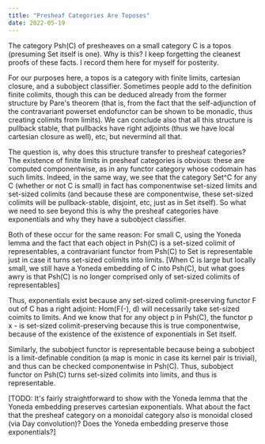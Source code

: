 ```yaml
---
title: "Presheaf Categories Are Toposes"
date: 2022-05-19
---
```

The category Psh(C) of presheaves on a small category C is a topos (presuming Set itself is one). Why is this? I keep forgetting the cleanest proofs of these facts. I record them here for myself for posterity.

For our purposes here, a topos is a category with finite limits, cartesian closure, and a subobject classifier. Sometimes people add to the definition finite colimits, though this can be deduced already from the former structure by Pare's theorem (that is, from the fact that the self-adjunction of the contravariant powerset endofunctor can be shown to be monadic, thus creating colimits from limits). We can conclude also that all this structure is pullback stable, that pullbacks have right adjoints (thus we have local cartesian closure as well), etc, but nevermind all that.

The question is, why does this structure transfer to presheaf categories? The existence of finite limits in presheaf categories is obvious: these are computed componentwise, as in any functor category whose codomain has such limits. Indeed, in the same way, we see that the category Set^C for any C (whether or not C is small) in fact has componentwise set-sized limits and set-sized colimits (and because these are componentwise, these set-sized colimits will be pullback-stable, disjoint, etc, just as in Set itself). So what we need to see beyond this is why the presheaf categories have exponentials and why they have a subobject classifier.

Both of these occur for the same reason: For small C, using the Yoneda lemma and the fact that each object in Psh(C) is a set-sized colimit of representables, a contravariant functor from Psh(C) to Set is representable just in case it turns set-sized colimits into limits. \[When C is large but locally small, we still have a Yoneda embedding of C into Psh(C), but what goes awry is that Psh(C) is no longer comprised only of set-sized colimits of representables\]

Thus, exponentials exist because any set-sized colimit-preserving functor F out of C has a right adjoint: Hom(F(-), d) will necessarily take set-sized coimits to limits. And we know that for any object p in Psh(C), the functor p x - is set-sized colimit-preserving because this is true componentwise, because of the existence of the existence of exponentials in Set itself.

Similarly, the subobject functor is representable because being a subobject is a limit-definable condition (a map is monic in case its kernel pair is trivial), and thus can be checked componentwise in Psh(C). Thus, subobject functor on Psh(C) turns set-sized colimits into limits, and thus is representable.

[TODO: It's fairly straightforward to show with the Yoneda lemma that the Yoneda embedding preserves cartesian exponentials. What about the fact that the presheaf category on a monoidal category also is monoidal closed (via Day convolution)? Does the Yoneda embedding preserve those exponentials?]